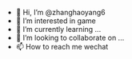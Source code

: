 - 👋 Hi, I’m @zhanghaoyang6
- 👀 I’m interested in game
- 🌱 I’m currently learning ...
- 💞️ I’m looking to collaborate on ...
- 📫 How to reach me wechat

<!---
zhanghaoyang6/zhanghaoyang6 is a ✨ special ✨ repository because its `README.md` (this file) appears on your GitHub profile.
You can click the Preview link to take a look at your changes.
--->
